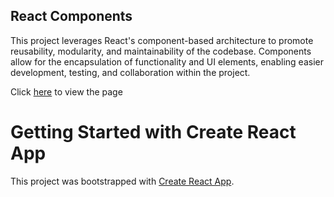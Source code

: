 ## React Components

This project leverages React's component-based architecture to promote reusability, 
modularity, and maintainability of the codebase. Components allow for the encapsulation 
of functionality and UI elements, enabling easier development, testing, 
and collaboration within the project.

Click [here](https://raguirregiraldo.github.io/react-gh-pages/) to view the page

# Getting Started with Create React App

This project was bootstrapped with [Create React App](https://github.com/facebook/create-react-app).

